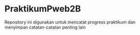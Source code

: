 # PraktikumPweb2B
Repository ini digunakan untuk mencatat progress praktikum dan menyimpan catatan-catatan penting lain
